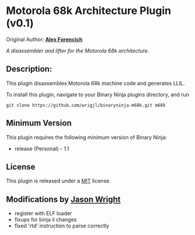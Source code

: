 # Motorola 68k Architecture Plugin (v0.1)
Original Author: [**Alex Forencich**](/alexforencich)

_A disassembler and lifter for the Motorola 68k architecture._

## Description:

This plugin disassembles Motorola 68k machine code and generates LLIL.

To install this plugin, navigate to your Binary Ninja plugins directory, and run

```git clone https://github.com/wrigjl/binaryninja-m68k.git m68k```

## Minimum Version

This plugin requires the following minimum version of Binary Ninja:

 * release (Personal) - 1.1

## License

This plugin is released under a [MIT](LICENSE) license.

## Modifications by [Jason Wright](/wrigjl)

 * register with ELF loader
 * fixups for binja il changes
 * fixed 'rtd' instruction to parse correctly

